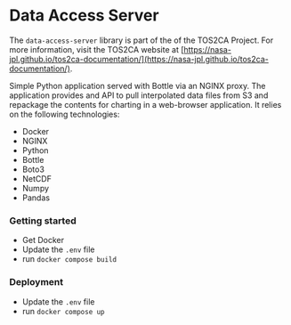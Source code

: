 # Data Access Server

The ``data-access-server`` library is part of the of the TOS2CA Project. For more information, visit the TOS2CA website at [https://nasa-jpl.github.io/tos2ca-documentation/](https://nasa-jpl.github.io/tos2ca-documentation/).

Simple Python application served with Bottle via an NGINX proxy. The application provides and API to pull interpolated data files from S3 and repackage the contents for charting in a web-browser application. It relies on the following technologies:

- Docker
- NGINX
- Python
- Bottle
- Boto3
- NetCDF
- Numpy
- Pandas

### Getting started

- Get Docker
- Update the `.env` file
- run `docker compose build`

### Deployment

- Update the `.env` file
- run `docker compose up`
